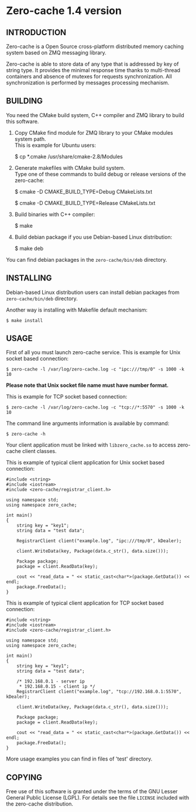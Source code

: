 Zero-cache 1.4 version
======================

INTRODUCTION
------------

Zero-cache is a Open Source cross-platform distributed memory caching system based on ZMQ messaging library.

Zero-cache is able to store data of any type that is addressed by key of string type.
It provides the minimal response time thanks to multi-thread containers and absence of mutexes
for requests synchronization. All synchronization is performed by messages processing mechanism.

BUILDING
--------

You need the CMake build system, C++ compiler and ZMQ library to build this software.

1. Copy CMake find module for ZMQ library to your CMake modules system path.<br/>
This is example for Ubuntu users:

    $ cp *.cmake /usr/share/cmake-2.8/Modules

2. Generate makefiles with CMake build system.<br/>
Type one of these commands to build debug or release versions of the zero-cache:

    $ cmake -D CMAKE_BUILD_TYPE=Debug CMakeLists.txt

    $ cmake -D CMAKE_BUILD_TYPE=Release CMakeLists.txt

3. Build binaries with C++ compiler:

    $ make

4. Build debian package if you use Debian-based Linux distribution:

    $ make deb

You can find debian packages in the `zero-cache/bin/deb` directory.

INSTALLING
----------

Debian-based Linux distribution users can install debian packages from
`zero-cache/bin/deb` directory.

Another way is installing with Makefile default mechanism:

    $ make install

USAGE
-----

First of all you must launch zero-cache service. This is example for Unix socket based
connection:

    $ zero-cache -l /var/log/zero-cache.log -c "ipc:///tmp/0" -s 1000 -k 10

**Please note that Unix socket file name must have number format.**

This is example for TCP socket based connection:

    $ zero-cache -l /var/log/zero-cache.log -c "tcp://*:5570" -s 1000 -k 10

The command line arguments information is available by command:

    $ zero-cache -h

Your client application must be linked with `libzero_cache.so` to access zero-cache
client classes.

This is example of typical client application for Unix socket based connection:

    #include <string>
    #include <iostream>
    #include <zero-cache/registrar_client.h>

    using namespace std;
    using namespace zero_cache;

    int main()
    {
        string key = "key1";
        string data = "test data";

        RegistrarClient client("example.log", "ipc:///tmp/0", kDealer);

        client.WriteData(key, Package(data.c_str(), data.size()));

        Package package;
        package = client.ReadData(key);

        cout << "read_data = " << static_cast<char*>(package.GetData()) << endl;
        package.FreeData();
    }

This is example of typical client application for TCP socket based connection:

    #include <string>
    #include <iostream>
    #include <zero-cache/registrar_client.h>

    using namespace std;
    using namespace zero_cache;

    int main()
    {
        string key = "key1";
        string data = "test data";

        /* 192.168.0.1 - server ip
         * 192.168.0.15 - client ip */
        RegistrarClient client("example.log", "tcp://192.168.0.1:5570", kDealer);

        client.WriteData(key, Package(data.c_str(), data.size()));

        Package package;
        package = client.ReadData(key);

        cout << "read_data = " << static_cast<char*>(package.GetData()) << endl;
        package.FreeData();
    }

More usage examples you can find in files of 'test' directory.

COPYING
-------

Free use of this software is granted under the terms of the GNU Lesser General
Public License (LGPL). For details see the file `LICENSE` included with the zero-cache distribution.
